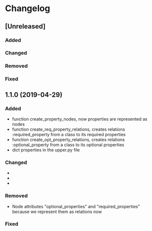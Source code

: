 # Changelog


## [Unreleased]
### Added

### Changed

### Removed

### Fixed


## 1.1.0 (2019-04-29)
### Added
- function create_property_nodes, now properties are represented as nodes
- function create_req_property_relations, creates relations :required_property from a class to its required properties
- function create_opt_property_relations, creates relations :optional_property from a class to its optional properties
- dict properties in the upper.py file
### Changed
- 
- 
- 

### Removed
- Node attributes "optional_properties" and "required_properties" because we represent them as relations now

### Fixed
